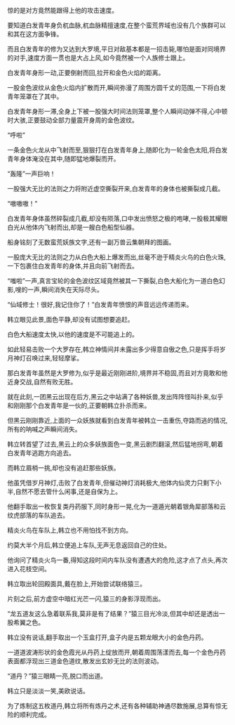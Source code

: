 
惊的是对方竟然能跟得上他的攻击速度。

要知道白发青年身负杌血脉,杌血脉精擅速度,在整个蛮荒界域也没有几个族群可以和其在这方面争锋。

而且白发青年的修为又达到大罗境,平日对敌基本都是一招击毙,哪怕是面对同境界的对手,速度方面一贯也是大占上风,如今竟然被一个人族修士跟上。

白发青年身形一动,正要倒射而回,拉开和金色火焰的距离。

一股金色波纹从金色火焰内扩散而开,瞬间弥漫了周围方圆千丈的范围,一下将白发青年笼罩在了其中。

白发青年身形一滞,全身上下被一股强大时间法则笼罩,整个人瞬间动弹不得,心中顿时大骇,正要鼓动全部力量震开身周的金色波纹。

“呼啦”

一条金色火龙从中飞射而至,狠狠打在白发青年身上,随即化为一轮金色太阳,将白发青年身体淹没在其中,随即猛地爆裂而开。

“轰隆”一声巨响！

一股强大无比的法则之力将附近虚空撕裂开来,白发青年的身体也被撕裂成几截。

“嗷嗷嗷！”

白发青年身体虽然碎裂成几截,却没有陨落,口中发出愤怒之极的咆哮,一股极其耀眼白光从他体内飞射而出,却是一艘白色船型仙器。

船身铭刻了无数蛮荒妖族文字,还有一副万兽云集朝拜的图画。

一股庞大无比的法则之力从白色大船上爆发而出,丝毫不逊于精炎火鸟的白色火珠,一下包裹住白发青年的身体,并且向前飞射而去。

“嗤啦”一声,真言宝轮的金色波纹区域竟然被其一下撕裂,白色大船化为一道白色幻影,嗖的一声,瞬间消失在天际尽头。

“仙域修士！很好,我记住你了！”白发青年愤恨的声音远远传递而来。

韩立眼见此景,面色平静,却没有试图想要追赶。

白色大船速度太快,以他的速度是不可能追上的。

如此轻易击败一个大罗存在,韩立神情间并未露出多少得意自傲之色,只是挥手将岁月神灯召唤过来,轻轻摩挲。

那白发青年虽然是大罗修为,似乎是最近刚刚进阶,境界并不稳固,而且对方竟敢和他近身交战,自然有败无胜。

就在此刻,一团黑云出现在后方,黑云之中站满了各种妖兽,发出阵阵怪叫扑来,似乎和刚刚那个白发青年是一伙的,正要朝韩立扑杀而来。

但黑云刚刚靠近,上面的一众妖族就看到白发青年被韩立一击重伤,夺路而逃的情况,所有的呐喊之声瞬间消失。

韩立转首望了过去,黑云上的众多妖族面色一变,黑云剧烈翻滚,然后猛地拐弯,朝着白发青年逃跑方向追去。

而韩立眉梢一挑,却也没有追赶那些妖族。

他虽凭借岁月神灯,击败了白发青年,但催动神灯消耗极大,他体内仙灵力只剩下小半,自然不愿去管什么闲事,还是自保为上。

他翻手取出一枚恢复类丹药服下,同时身形一晃,化为一道遁光朝着银角犀部落和云纹虎部落的车队追去。

精炎火鸟在车队上,韩立也不用怕找不到方向。

约莫大半个月后,韩立便追上车队,无声无息返回自己的住处。

他询问了精炎火鸟一番,得知这段时间内车队没有遭遇大的危险,这才点了点头,再次进入花枝空间。

韩立取出轮回殿面具,戴在脸上,开始尝试联络猿三。

片刻之后,前方虚空中暗红光芒一闪,猿三的身影浮现而出。

“龙五道友这么急着联系我,莫非是有了结果？”猿三目光冷淡,但其中却还是透出一股希翼之色。

韩立没有说话,翻手取出一个玉盒打开,盒子内是五颗龙眼大小的金色丹药。

一道道波涛形状的金色霞光从丹药上绽放而开,朝着周围荡漾而去,每一个金色丹药表面都浮现出三道金色道纹,散发出玄妙无比的法则波动。

“道丹？”猿三眼睛一亮,脱口而出道。

韩立只是淡淡一笑,美欧说话。

为了炼制这五枚道丹,韩立将所有炼丹之术,还有各种辅助神通尽数施展,总算有惊无险的顺利完成。